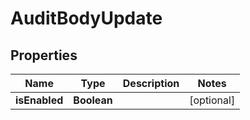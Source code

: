 
# AuditBodyUpdate

## Properties
Name | Type | Description | Notes
------------ | ------------- | ------------- | -------------
**isEnabled** | **Boolean** |  |  [optional]



